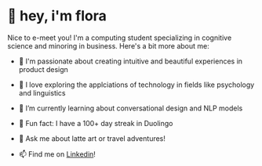 # 🌻 hey, i'm flora

<!--
**hfloralin/hfloralin** is a ✨ _special_ ✨ repository because its `README.md` (this file) appears on your GitHub profile.
-->

Nice to e-meet you! I'm a computing student specializing in cognitive science and minoring in business. Here's a bit more about me: 

- 🎨 I'm passionate about creating intuitive and beautiful experiences in product design
- 🔭 I love exploring the applciations of technology in fields like psychology and linguistics
- 🌱 I’m currently learning about conversational design and NLP models
- 🦉 Fun fact: I have a 100+ day streak in Duolingo

- 💬 Ask me about latte art or travel adventures!
- 📫 Find me on [Linkedin](https://www.linkedin.com/in/~flora/)!
